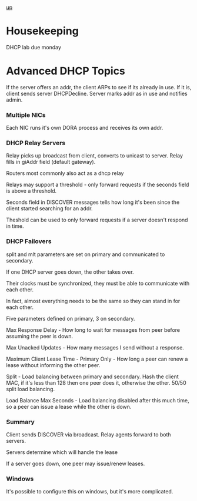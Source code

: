 [up](../index.md)

# Housekeeping

DHCP lab due monday

# Advanced DHCP Topics

If the server offers an addr, the client ARPs to see if its already in use. If it is,
client sends server DHCPDecline. Server marks addr as in use and notifies admin.

### Multiple NICs

Each NIC runs it's own DORA process and receives its own addr.

### DHCP Relay Servers

Relay picks up broadcast from client, converts to unicast to server. Relay fills in
giAddr field (default gateway).

Routers most commonly also act as a dhcp relay

Relays may support a threshold - only forward requests if the seconds field is above
a threshold.

Seconds field in DISCOVER messages tells how long it's been since the client started
searching for an addr.

Theshold can be used to only forward requests if a server doesn't respond in time.

### DHCP Failovers

split and mlt parameters are set on primary and communicated to secondary.

If one DHCP server goes down, the other takes over.

Their clocks must be synchronized, they must be able to communicate with each other.

In fact, almost everything needs to be the same so they can stand in for each other.

Five parameters defined on primary, 3 on secondary.

Max Response Delay - How long to wait for messages from peer before assuming the
peer is down.

Max Unacked Updates - How many messages I send without a response.

Maximum Client Lease Time - Primary Only - How long a peer can renew a lease
without informing the other peer.

Split - Load balancing between primary and secondary. Hash the client MAC, if it's
less than 128 then one peer does it, otherwise the other. 50/50 split load balancing.

Load Balance Max Seconds - Load balancing disabled after this much time, so a peer
can issue a lease while the other is down.

### Summary

Client sends DISCOVER via broadcast. Relay agents forward to both servers.

Servers determine which will handle the lease

If a server goes down, one peer may issue/renew leases.

### Windows

It's possible to configure this on windows, but it's more complicated.
